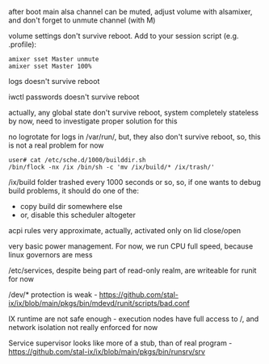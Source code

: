 after boot main alsa channel can be muted, adjust volume with alsamixer, and don't forget to unmute channel (with M)

volume settings don't survive reboot. Add to your session script (e.g. .profile):

```shell
amixer sset Master unmute
amixer sset Master 100%
```

logs doesn't survive reboot

iwctl passwords doesn't survive reboot

actually, any global state don't survive reboot, system completely stateless by now, need to investigate proper solution for this

no logrotate for logs in /var/run/, but, they also don't survive reboot, so, this is not a real problem for now

```shell
user# cat /etc/sche.d/1000/builddir.sh 
/bin/flock -nx /ix /bin/sh -c 'mv /ix/build/* /ix/trash/'
```

/ix/build folder trashed every 1000 seconds or so, so, if one wants to debug build problems, it should do one of the:

* copy build dir somewhere else
* or, disable this scheduler altogeter

acpi rules very approximate, actually, activated only on lid close/open

very basic power management. For now, we run CPU full speed, because linux governors are mess

/etc/services, despite being part of read-only realm, are writeable for runit for now

/dev/* protection is weak - https://github.com/stal-ix/ix/blob/main/pkgs/bin/mdevd/runit/scripts/bad.conf

IX runtime are not safe enough - execution nodes have full access to /, and network isolation not really enforced for now

Service supervisor looks like more of a stub, than of real program - https://github.com/stal-ix/ix/blob/main/pkgs/bin/runsrv/srv


